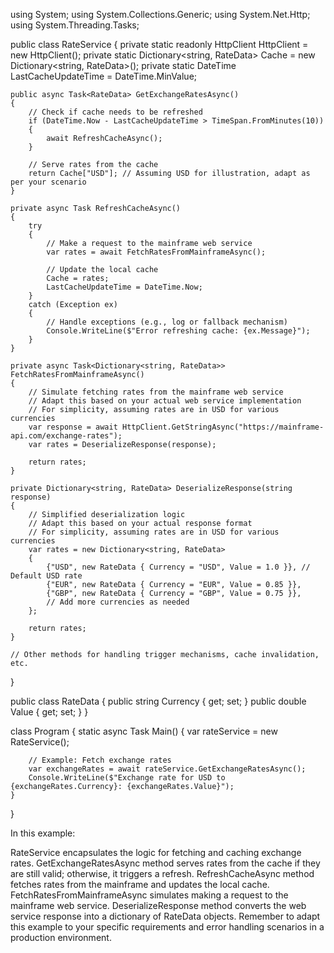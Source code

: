 using System;
using System.Collections.Generic;
using System.Net.Http;
using System.Threading.Tasks;

public class RateService
{
    private static readonly HttpClient HttpClient = new HttpClient();
    private static Dictionary<string, RateData> Cache = new Dictionary<string, RateData>();
    private static DateTime LastCacheUpdateTime = DateTime.MinValue;

    public async Task<RateData> GetExchangeRatesAsync()
    {
        // Check if cache needs to be refreshed
        if (DateTime.Now - LastCacheUpdateTime > TimeSpan.FromMinutes(10))
        {
            await RefreshCacheAsync();
        }

        // Serve rates from the cache
        return Cache["USD"]; // Assuming USD for illustration, adapt as per your scenario
    }

    private async Task RefreshCacheAsync()
    {
        try
        {
            // Make a request to the mainframe web service
            var rates = await FetchRatesFromMainframeAsync();

            // Update the local cache
            Cache = rates;
            LastCacheUpdateTime = DateTime.Now;
        }
        catch (Exception ex)
        {
            // Handle exceptions (e.g., log or fallback mechanism)
            Console.WriteLine($"Error refreshing cache: {ex.Message}");
        }
    }

    private async Task<Dictionary<string, RateData>> FetchRatesFromMainframeAsync()
    {
        // Simulate fetching rates from the mainframe web service
        // Adapt this based on your actual web service implementation
        // For simplicity, assuming rates are in USD for various currencies
        var response = await HttpClient.GetStringAsync("https://mainframe-api.com/exchange-rates");
        var rates = DeserializeResponse(response);

        return rates;
    }

    private Dictionary<string, RateData> DeserializeResponse(string response)
    {
        // Simplified deserialization logic
        // Adapt this based on your actual response format
        // For simplicity, assuming rates are in USD for various currencies
        var rates = new Dictionary<string, RateData>
        {
            {"USD", new RateData { Currency = "USD", Value = 1.0 }}, // Default USD rate
            {"EUR", new RateData { Currency = "EUR", Value = 0.85 }},
            {"GBP", new RateData { Currency = "GBP", Value = 0.75 }},
            // Add more currencies as needed
        };

        return rates;
    }

    // Other methods for handling trigger mechanisms, cache invalidation, etc.
}

public class RateData
{
    public string Currency { get; set; }
    public double Value { get; set; }
}

class Program
{
    static async Task Main()
    {
        var rateService = new RateService();

        // Example: Fetch exchange rates
        var exchangeRates = await rateService.GetExchangeRatesAsync();
        Console.WriteLine($"Exchange rate for USD to {exchangeRates.Currency}: {exchangeRates.Value}");
    }
}


In this example:

RateService encapsulates the logic for fetching and caching exchange rates.
GetExchangeRatesAsync method serves rates from the cache if they are still valid; otherwise, it triggers a refresh.
RefreshCacheAsync method fetches rates from the mainframe and updates the local cache.
FetchRatesFromMainframeAsync simulates making a request to the mainframe web service.
DeserializeResponse method converts the web service response into a dictionary of RateData objects.
Remember to adapt this example to your specific requirements and error handling scenarios in a production environment.